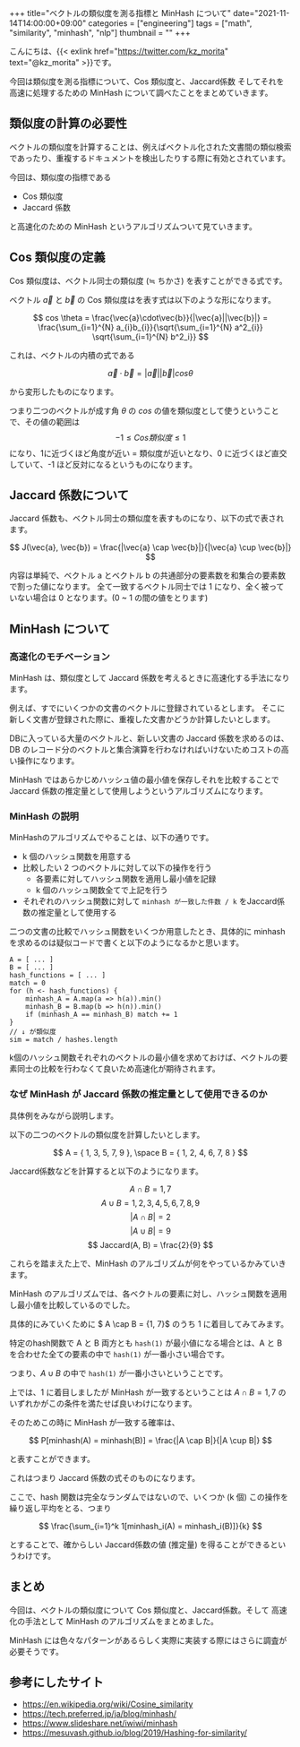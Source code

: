 +++
title="ベクトルの類似度を測る指標と MinHash について"
date="2021-11-14T14:00:00+09:00"
categories = ["engineering"]
tags = ["math", "similarity", "minhash", "nlp"]
thumbnail = ""
+++

こんにちは、{{< exlink href="https://twitter.com/kz_morita" text="@kz_morita" >}}です。

今回は類似度を測る指標について、Cos 類似度と、Jaccard係数 そしてそれを高速に処理するための MinHash について調べたことをまとめていきます。

## 類似度の計算の必要性

ベクトルの類似度を計算することは、例えばベクトル化された文書間の類似検索であったり、重複するドキュメントを検出したりする際に有効とされています。

今回は、類似度の指標である

- Cos 類似度
- Jaccard 係数

と高速化のための MinHash というアルゴリズムついて見ていきます。


## Cos 類似度の定義

Cos 類似度は、ベクトル同士の類似度 (≒ ちかさ) を表すことができる式です。


ベクトル $\vec{a}$ と $\vec{b}$ の Cos 類似度はを表す式は以下のような形になります。

$$
cos \theta = \frac{\vec{a}\cdot\vec{b}}{|\vec{a}||\vec{b}|} = \frac{\sum_{i=1}^{N} a_{i}b_{i}}{\sqrt{\sum_{i=1}^{N} a^2_{i}} \sqrt{\sum_{i=1}^{N} b^2_i}}
$$

これは、ベクトルの内積の式である

$$
\vec{a}\cdot\vec{b} = |\vec{a}||\vec{b}| cos \theta
$$

から変形したものになります。

つまり二つのベクトルが成す角 $\theta$ の $cos$ の値を類似度として使うということで、その値の範囲は 
$$
-1 \leq Cos 類似度\leq 1
$$
になり、1に近づくほど角度が近い = 類似度が近いとなり、0 に近づくほど直交していて、-1 ほど反対になるというものになります。

## Jaccard 係数について

Jaccard 係数も、ベクトル同士の類似度を表すものになり、以下の式で表されます。

$$
J(\vec{a}, \vec{b}) = \frac{|\vec{a} \cap \vec{b}|}{|\vec{a} \cup \vec{b}|}
$$

内容は単純で、ベクトル a とベクトル b の共通部分の要素数を和集合の要素数で割った値になります。
全て一致するベクトル同士では 1 になり、全く被っていない場合は 0 となります。(0 ~ 1 の間の値をとります)


## MinHash について

### 高速化のモチベーション

MinHash は、類似度として Jaccard 係数を考えるときに高速化する手法になります。

例えば、すでにいくつかの文書のベクトルに登録されているとします。
そこに新しく文書が登録された際に、重複した文書かどうか計算したいとします。

DBに入っている大量のベクトルと、新しい文書の Jaccard 係数を求めるのは、DB のレコード分のベクトルと集合演算を行わなければいけないためコストの高い操作になります。

MinHash ではあらかじめハッシュ値の最小値を保存しそれを比較することで Jaccard 係数の推定量として使用しようというアルゴリズムになります。

### MinHash の説明

MinHashのアルゴリズムでやることは、以下の通りです。

- k 個のハッシュ関数を用意する
- 比較したい 2 つのベクトルに対して以下の操作を行う
    - 各要素に対してハッシュ関数を適用し最小値を記録
    - k 個のハッシュ関数全てで上記を行う
- それぞれのハッシュ関数に対して `minhash が一致した件数 / k` をJaccard係数の推定量として使用する


二つの文書の比較でハッシュ関数をいくつか用意したとき、具体的に minhash を求めるのは疑似コードで書くと以下のようになるかと思います。

```
A = [ ... ]
B = [ ... ]
hash_functions = [ ... ]
match = 0
for (h <- hash_functions) {
    minhash_A = A.map(a => h(a)).min() 
    minhash_B = B.map(b => h(n)).min() 
    if (minhash_A == minhash_B) match += 1
}
// ↓ が類似度
sim = match / hashes.length
```

k個のハッシュ関数それぞれのベクトルの最小値を求めておけば、ベクトルの要素同士の比較を行わなくて良いため高速化が期待されます。

### なぜ MinHash が Jaccard 係数の推定量として使用できるのか

具体例をみながら説明します。

以下の二つのベクトルの類似度を計算したいとします。

$$
A = { 1, 3, 5, 7, 9 }, \space B = { 1, 2, 4, 6, 7, 8 }
$$

Jaccard係数などを計算すると以下のようになります。

$$
A \cap B = {1, 7}
$$
$$
A \cup B = {1,2,3,4,5,6,7,8,9}
$$
$$
|A \cap B| = 2
$$
$$
| A \cup B | = 9
$$
$$
Jaccard(A, B) = \frac{2}{9}
$$

これらを踏まえた上で、MinHash のアルゴリズムが何をやっているかみていきます。

MinHash のアルゴリズムでは、各ベクトルの要素に対し、ハッシュ関数を適用し最小値を比較しているのでした。

具体的にみていくために $ A \cap B = {1, 7}$ のうち 1 に着目してみてみます。

特定のhash関数で A と B 両方とも `hash(1)` が最小値になる場合とは、A と B を合わせた全ての要素の中で `hash(1)` が一番小さい場合です。

つまり、$A \cup B$ の中で `hash(1)` が一番小さいということです。

上では、1 に着目しましたが MinHash が一致するということは $A \cap B = {1,7}$ のいずれかがこの条件を満たせば良いわけになります。

そのためこの時に MinHash が一致する確率は、

$$
P[minhash(A) = minhash(B)] = \frac{|A \cap B|}{|A \cup B|}
$$

と表すことができます。

これはつまり Jaccard 係数の式そのものになります。

ここで、hash 関数は完全なランダムではないので、いくつか (k 個) この操作を繰り返し平均をとる、つまり

$$
\frac{\sum_{i=1}^k 1[minhash_i(A) = minhash_i(B)]}{k}
$$

とすることで、確からしい Jaccard係数の値 (推定量) を得ることができるというわけです。

## まとめ

今回は、ベクトルの類似度について Cos 類似度と、Jaccard係数。そして 高速化の手法として MinHash のアルゴリズムをまとめました。

MinHash には色々なパターンがあるらしく実際に実装する際にはさらに調査が必要そうです。

## 参考にしたサイト

- https://en.wikipedia.org/wiki/Cosine_similarity
- https://tech.preferred.jp/ja/blog/minhash/
- https://www.slideshare.net/iwiwi/minhash
- https://mesuvash.github.io/blog/2019/Hashing-for-similarity/

